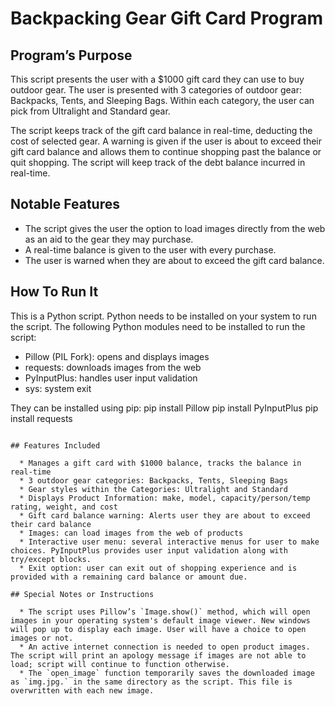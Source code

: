 # Backpacking Gear Gift Card Program

## Program’s Purpose

This script presents the user with a $1000 gift card they can use to buy outdoor gear. The user is presented with 3 categories of outdoor gear: Backpacks, Tents, and Sleeping Bags. Within each category, the user can pick from Ultralight and Standard gear.

The script keeps track of the gift card balance in real-time, deducting the cost of selected gear. A warning is given if the user is about to exceed their gift card balance and allows them to continue shopping past the balance or quit shopping. The script will keep track of the debt balance incurred in real-time.

## Notable Features

  * The script gives the user the option to load images directly from the web as an aid to the gear they may purchase.
  * A real-time balance is given to the user with every purchase.
  * The user is warned when they are about to exceed the gift card balance.

## How To Run It

This is a Python script. Python needs to be installed on your system to run the script. The following Python modules need to be installed to run the script:

  * Pillow (PIL Fork): opens and displays images
  * requests: downloads images from the web
  * PyInputPlus: handles user input validation
  * sys: system exit


They can be installed using pip:
pip install Pillow
pip install PyInputPlus
pip install requests
```

## Features Included

  * Manages a gift card with $1000 balance, tracks the balance in real-time
  * 3 outdoor gear categories: Backpacks, Tents, Sleeping Bags
  * Gear styles within the Categories: Ultralight and Standard
  * Displays Product Information: make, model, capacity/person/temp rating, weight, and cost
  * Gift card balance warning: Alerts user they are about to exceed their card balance
  * Images: can load images from the web of products
  * Interactive user menu: several interactive menus for user to make choices. PyInputPlus provides user input validation along with try/except blocks.
  * Exit option: user can exit out of shopping experience and is provided with a remaining card balance or amount due.

## Special Notes or Instructions

  * The script uses Pillow’s `Image.show()` method, which will open images in your operating system's default image viewer. New windows will pop up to display each image. User will have a choice to open images or not.
  * An active internet connection is needed to open product images. The script will print an apology message if images are not able to load; script will continue to function otherwise.
  * The `open_image` function temporarily saves the downloaded image as `img.jpg.` in the same directory as the script. This file is overwritten with each new image.